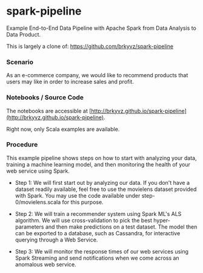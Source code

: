 # spark-pipeline
Example End-to-End Data Pipeline with Apache Spark from Data Analysis to Data Product.

This is largely a clone of: https://github.com/brkyvz/spark-pipeline

### Scenario 

As an e-commerce company, we would like to recommend products that users 
may like in order to increase sales and profit.

### Notebooks / Source Code

The notebooks are accessible at [http://brkyvz.github.io/spark-pipeline](http://brkyvz.github.io/spark-pipeline).

Right now, only Scala examples are available.

### Procedure

This example pipeline shows steps on how to start with analyzing your data,
training a machine learning model, and then monitoring the health of your
web service using Spark.

 - Step 1: We will first start out by analyzing our data. If you don't have a dataset
readily available, feel free to use the movielens dataset provided with Spark. You may
use the code available under step-0/movielens.scala for this purpose.

 - Step 2: We will train a recommender system using Spark ML's ALS algorithm. We will
use cross-validation to pick the best hyper-parameters and then make predictions on a
test dataset.
  The model then can be exported to a database, such as Cassandra, for interactive
querying through a Web Service.

 - Step 3: We will monitor the response times of our web services using Spark Streaming
and send notifications when we come across an anomalous web service.

